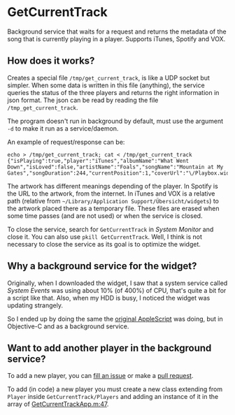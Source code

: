 # GetCurrentTrack

Background service that waits for a request and returns the metadata of the song that is currently playing in a player.
Supports iTunes, Spotify and VOX.

## How does it works?

Creates a special file `/tmp/get_current_track`, is like a UDP socket but simpler. When some data is written in this file
(anything), the service queries the status of the three players and returns the right information in json format. The json
can be read by reading the file `/tmp_get_current_track`.

The program doesn't run in background by default, must use the argument `-d` to make it run as a service/daemon.

An example of request/response can be:

```
echo > /tmp/get_current_track; cat < /tmp/get_current_track
{"isPlaying":true,"player":"iTunes","albumName":"What Went Down","isLoved":false,"artistName":"Foals","songName":"Mountain at My Gates","songDuration":244,"currentPosition":1,"coverUrl":"\/Playbox.widget\/lib\/covere58d3f4f97afdb18.jpg","songChanged":false}
```

The artwork has different meanings depending of the player. In Spotify is the URL to the artwork, from the internet. In
iTunes and VOX is a relative path (relative from `~/Library/Application Support/Übersicht/widgets`) to the artwork placed
there as a temporary file. These files are erased when some time passes (and are not used) or when the service is closed.

To close the service, search for `GetCurrentTrack` in _System Monitor_ and close it. You can also use `pkill GetCurrentTrack`.
Well, I think is not necessary to close the service as its goal is to optimize the widget.

## Why a background service for the widget?

Originally, when I downloaded the widget, I saw that a system service called _System Events_ was using about 10% (of 400%)
of CPU, that's quite a bit for a script like that. Also, when my HDD is busy, I noticed the widget was updating strangely.

So I ended up by doing the same the [original AppleScript][1] was doing, but in Objective-C and as a background service.

## Want to add another player in the background service?

To add a new player, you can [fill an issue][2] or make a [pull request][3].

To add (in code) a new player you must create a new class extending from `Player` inside `GetCurrentTrack/Players` and
adding an instance of it in the array of [GetCurrentTrackApp.m:47][4].

  [1]: https://github.com/Pe8er/Playbox.widget/blob/master/Playbox.widget/lib/Get%20Current%20Track.applescript
  [2]: https://github.com/melchor629/Playbox.widget/issues/new
  [3]: https://github.com/melchor629/Playbox.widget/compare
  [4]: https://github.com/melchor629/Playbox.widget/blob/master/service/GetCurrentTrack/GetCurrentTrackApp.m#L47
